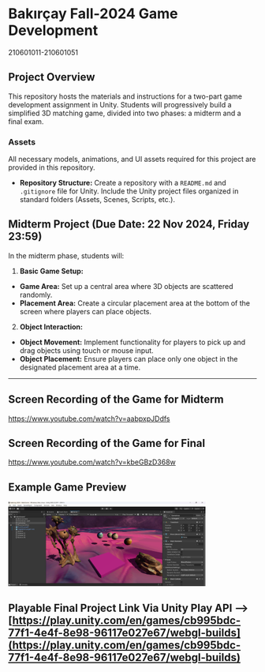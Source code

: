 # Bakırçay Fall-2024 Game Development
210601011-210601051

## Project Overview
This repository hosts the materials and instructions for a two-part game development assignment in Unity. Students will progressively build a simplified 3D matching game, divided into two phases: a midterm and a final exam.

### Assets
All necessary models, animations, and UI assets required for this project are provided in this repository.






- **Repository Structure:** Create a repository with a `README.md` and `.gitignore` file for Unity. Include the Unity project files organized in standard folders (Assets, Scenes, Scripts, etc.).




## Midterm Project (Due Date: 22 Nov 2024, Friday 23:59)
In the midterm phase, students will:

1. **Basic Game Setup:**
 - **Game Area:** Set up a central area where 3D objects are scattered randomly.
 - **Placement Area:** Create a circular placement area at the bottom of the screen where players can place objects.

2. **Object Interaction:**
 - **Object Movement:** Implement functionality for players to pick up and drag objects using touch or mouse input.
 - **Object Placement:** Ensure players can place only one object in the designated placement area at a time.

 


---
## Screen Recording of the Game for Midterm
https://www.youtube.com/watch?v=aabpxpJDdfs

## Screen Recording of the Game for Final
https://www.youtube.com/watch?v=kbeGBzD368w
## Example Game Preview

<img src="Ekran%20görüntüsü%202024-11-22%20191641.png" alt="Ekran Görüntüsü" width="400">


## Playable Final Project Link Via Unity Play API --> [https://play.unity.com/en/games/cb995bdc-77f1-4e4f-8e98-96117e027e67/webgl-builds](https://play.unity.com/en/games/cb995bdc-77f1-4e4f-8e98-96117e027e67/webgl-builds)

